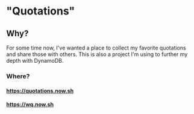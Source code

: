 # "Quotations"

## Why?
For some time now, I've wanted a place to collect my favorite quotations and share those with others.
This is also a project I'm using to further my depth with DynamoDB.

### Where?

#### https://quotations.now.sh
#### https://wq.now.sh
